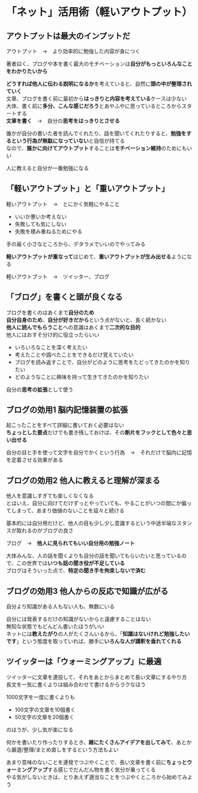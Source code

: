 # 「ネット」活用術（軽いアウトプット）

## アウトプットは最大のインプットだ

アウトプット　→　より効率的に勉強した内容が身につく

著者曰く、ブログや本を書く最大のモチベーションは**自分がもっといろんなことをわかりたいから**

**どうすれば他人に伝わる説明になるか**を考えていると、自然に**頭の中が整理されていく**  
文章、ブログを書く前に最初から**はっきりと内容を考えている**ケースは少ない  
大体、書く前に**多分、こんな感じだろう**とあやふやに思っているところからスタートする  
**文章を書く**　→　自分の**思考をはっきりとさせる**

誰かが自分の書いた者を読んでくれたり、話を聞いてくれたりすると、**勉強をするという行為が無駄になっていない**と自信が持てる  
なので、**誰かに向けてアウトプット**することは**モチベーション維持**のためにもいい

人に教えると自分が一番勉強になる

## 「軽いアウトプット」と「重いアウトプット」

軽いアウトプット　→　とにかく気軽にやること  

- いいか悪いか考えない
- 失敗しても気にしない
- 失敗を積み重ねるためにやる

手の届く小さなところから、デタラメでいいのでやってみる

**軽いアウトプットが重なって**はじめて、**重いアウトプットが生み出せる**ようになる

軽いアウトプット　→　ツイッター、ブログ

## 「ブログ」を書くと頭が良くなる

ブログを書くのはあくまで**自分のため**  
**自分自身のため**、**自分が好きだから**という点がないと、長く続かない  
**他人に読んでもらうこと**への意識はあくまで**二次的な目的**  
他人にはおすそ分け的に役立ったらいい

- いろいろなことを深く考えたい
- 考えたことや調べたことをできるだけ覚えていたい
- ブログを読み返すことで、自分がどのように思考をたどってきたのかを知りたい
- どのようなことに興味を持って生きてきたのかを知りたい

自分の**思考の拡張**として使う

## ブログの効用1 脳内記憶装置の拡張

起こったことをすべて詳細に書いておく必要はない  
**ちょっとした要点**だけでも書き残しておけば、その**断片をフックとして色々と思い出せる**

自分の目と手を使って文字を自分でかくという行為　→　それだけで脳内に記憶を定着させる効果がある

## ブログの効用2 他人に教えると理解が深まる

他人を意識しすぎても楽しくなくなる  
とはいえ、自分に向けてだけずっとやっていても、やることがいつの間にか偏ってしまって、あまり価値のないことを延々と続ける

基本的には自分用だけど、他人の目も少し少し意識するという中途半端なスタンスが取れるのがブログの良さ

ブログ　→　**他人に見られてもいい自分用の勉強ノート**

大体みんな、人の話を聞くよりも自分の話を聞いてもらいたいと思っているので、この世界では**いつも話の聞き役が不足している**  
ブログはそういった点で、**特定の聞き手を拘束しないで済む**

## ブログの効用3 他人からの反応で知識が広がる

自分より知識がある人もない人も、無数にいる

自分には発表するだけの知識がないからと遠慮することはない  
無知な状態でもどんどん書いたほうがいい  
ネットには**教えたがり**の人がたくさんいるから、「**知識はないけれど勉強したいです**」という態度を取っていれば、勝手に**いろんな人が講釈を垂れてくれる**

## ツイッターは「ウォーミングアップ」に最適

ツイッターに文章を連投して、それをあとからまとめて長い文章にするやり方  
長文を一気に書くよりは組み合わせて書けるからラクなほう

1000文字を一度に書くよりも

- 100文字の文章を10個書く
- 50文字の文章を20個書く

のほうが、少し気が楽になる

何かを書いたり作ったりするとき、**雑にたくさんアイデアを出してみて**、あとから厳選/整理/まとめ直しをするという方法もよい

あまり意味のないことを連発でつぶやくことで、長い文章を書く前に**ちょっとウォーミングアップ**する感じでだんだん物を書く気分が乗ってくる  
やる気がしないときは、とりあえず適当なことをつぶやくところから始めてみよう
